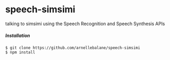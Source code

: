 speech-simsimi
==============

talking to simsimi using the Speech Recognition and Speech Synthesis APIs

##### Installation

```
$ git clone https://github.com/arnellebalane/speech-simsimi
$ npm install
```